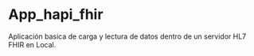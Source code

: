# App_hapi_fhir
Aplicación basica de carga y lectura de datos dentro de un servidor HL7 FHIR en Local.

